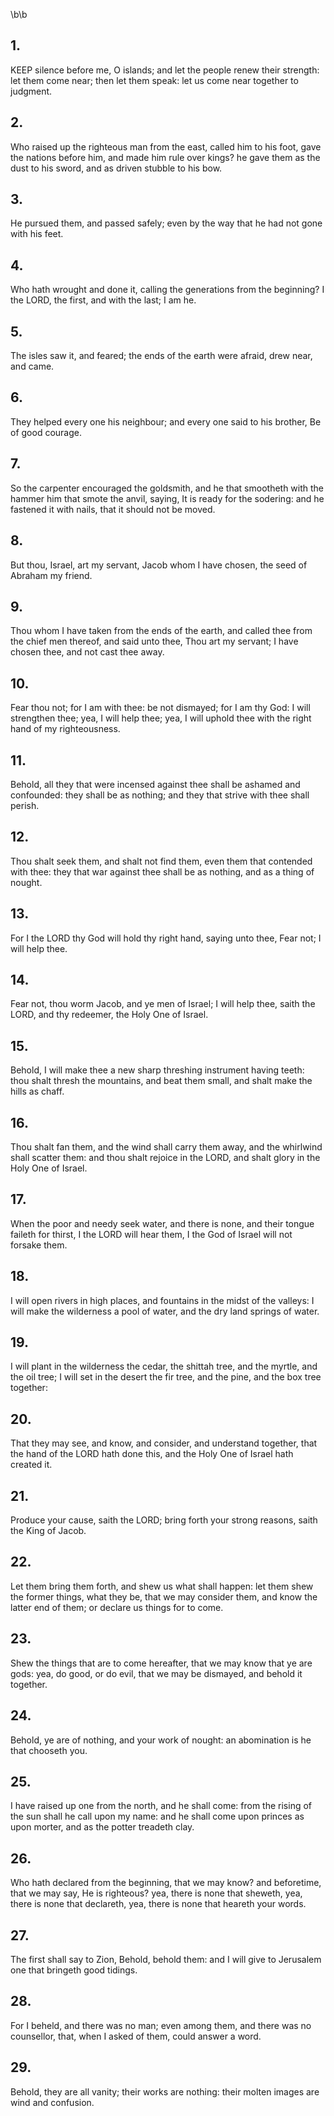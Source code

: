 \b\b
## 1.
KEEP silence before me, O islands; and let the people renew their strength: let them come near; then let them speak: let us come near together to judgment.
## 2.
Who raised up the righteous man from the east, called him to his foot, gave the nations before him, and made him rule over kings?  he gave them as the dust to his sword, and as driven stubble to his bow.
## 3.
He pursued them, and passed safely; even by the way that he had not gone with his feet.
## 4.
Who hath wrought and done it, calling the generations from the beginning?  I the LORD, the first, and with the last; I am he.
## 5.
The isles saw it, and feared; the ends of the earth were afraid, drew near, and came.
## 6.
They helped every one his neighbour; and every one said to his brother, Be of good courage.
## 7.
So the carpenter encouraged the goldsmith, and he that smootheth with the hammer him that smote the anvil, saying, It is ready for the sodering: and he fastened it with nails, that it should not be moved.
## 8.
But thou, Israel, art my servant, Jacob whom I have chosen, the seed of Abraham my friend.
## 9.
Thou whom I have taken from the ends of the earth, and called thee from the chief men thereof, and said unto thee, Thou art my servant; I have chosen thee, and not cast thee away.
## 10.
Fear thou not; for I am with thee: be not dismayed; for I am thy God: I will strengthen thee; yea, I will help thee; yea, I will uphold thee with the right hand of my righteousness.
## 11.
Behold, all they that were incensed against thee shall be ashamed and confounded: they shall be as nothing; and they that strive with thee shall perish.
## 12.
Thou shalt seek them, and shalt not find them, even them that contended with thee: they that war against thee shall be as nothing, and as a thing of nought.
## 13.
For I the LORD thy God will hold thy right hand, saying unto thee, Fear not; I will help thee.
## 14.
Fear not, thou worm Jacob, and ye men of Israel; I will help thee, saith the LORD, and thy redeemer, the Holy One of Israel.
## 15.
Behold, I will make thee a new sharp threshing instrument having teeth: thou shalt thresh the mountains, and beat them small, and shalt make the hills as chaff.
## 16.
Thou shalt fan them, and the wind shall carry them away, and the whirlwind shall scatter them: and thou shalt rejoice in the LORD, and shalt glory in the Holy One of Israel.
## 17.
When the poor and needy seek water, and there is none, and their tongue faileth for thirst, I the LORD will hear them, I the God of Israel will not forsake them.
## 18.
I will open rivers in high places, and fountains in the midst of the valleys: I will make the wilderness a pool of water, and the dry land springs of water.
## 19.
I will plant in the wilderness the cedar, the shittah tree, and the myrtle, and the oil tree; I will set in the desert the fir tree, and the pine, and the box tree together:
## 20.
That they may see, and know, and consider, and understand together, that the hand of the LORD hath done this, and the Holy One of Israel hath created it.
## 21.
Produce your cause, saith the LORD; bring forth your strong reasons, saith the King of Jacob.
## 22.
Let them bring them forth, and shew us what shall happen: let them shew the former things, what they be, that we may consider them, and know the latter end of them; or declare us things for to come.
## 23.
Shew the things that are to come hereafter, that we may know that ye are gods: yea, do good, or do evil, that we may be dismayed, and behold it together.
## 24.
Behold, ye are of nothing, and your work of nought: an abomination is he that chooseth you.
## 25.
I have raised up one from the north, and he shall come: from the rising of the sun shall he call upon my name: and he shall come upon princes as upon morter, and as the potter treadeth clay.
## 26.
Who hath declared from the beginning, that we may know?  and beforetime, that we may say, He is righteous?  yea, there is none that sheweth, yea, there is none that declareth, yea, there is none that heareth your words.
## 27.
The first shall say to Zion, Behold, behold them: and I will give to Jerusalem one that bringeth good tidings.
## 28.
For I beheld, and there was no man; even among them, and there was no counsellor, that, when I asked of them, could answer a word.
## 29.
Behold, they are all vanity; their works are nothing: their molten images are wind and confusion.
